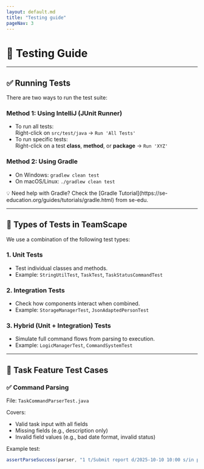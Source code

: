 ```yaml
---
layout: default.md
title: "Testing guide"
pageNav: 3
---
```


# 🧪 Testing Guide

<page-nav-print />

---

## ✅ Running Tests

There are two ways to run the test suite:

### Method 1: Using IntelliJ (JUnit Runner)

- To run all tests:  
  Right-click on `src/test/java` → `Run 'All Tests'`
- To run specific tests:  
  Right-click on a test **class**, **method**, or **package** → `Run 'XYZ'`

### Method 2: Using Gradle

- On Windows: `gradlew clean test`
- On macOS/Linux: `./gradlew clean test`

<box type="info" seamless>
💡 Need help with Gradle?  
Check the [Gradle Tutorial](https://se-education.org/guides/tutorials/gradle.html) from se-edu.
</box>

---

## 🧩 Types of Tests in TeamScape

We use a combination of the following test types:

### 1. **Unit Tests**
- Test individual classes and methods.
- Example: `StringUtilTest`, `TaskTest`, `TaskStatusCommandTest`

### 2. **Integration Tests**
- Check how components interact when combined.
- Example: `StorageManagerTest`, `JsonAdaptedPersonTest`

### 3. **Hybrid (Unit + Integration) Tests**
- Simulate full command flows from parsing to execution.
- Example: `LogicManagerTest`, `CommandSystemTest`

---

## 🧪 Task Feature Test Cases

### ✅ Command Parsing

File: `TaskCommandParserTest.java`

Covers:
- Valid task input with all fields
- Missing fields (e.g., description only)
- Invalid field values (e.g., bad date format, invalid status)

Example test:
```java
assertParseSuccess(parser, "1 t/Submit report d/2025-10-10 10:00 s/in progress", expectedCommand);
